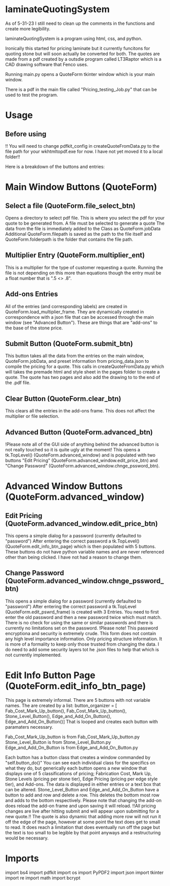 # laminateQuotingSystem

As of 5-31-23 I still need to clean up the comments in the functions and create more legibility. 


laminateQuotingSystem is a program using html, css, and python.

Ironically this started for pricing laminate but it currently funcitons for quoting stone but will soon actually be converted for both.
The quotes are made from a pdf created by a outsdie program called LT3Raptor which is a CAD drawing software that Fenco uses.

Running main.py opens a QuoteForm tkinter window which is your main window.

There is a pdf in the main file called "Pricing_testing_Job.py" that can be used to test the program. 


# Usage
## Before using
!!
You will need to change pdfkit_config in createQuoteFromData.py to the file path for your wkhtmltopdf.exe for now. I have not yet moved it to a local folder!!

Here is a breakdown of the buttons and entries:


# Main Window Buttons (QuoteForm)


## Select a file (QuoteForm.file_select_btn) 
Opens a directory to select pdf file.
This is where you select the pdf for your quote to be generated from. A file must be selected to generate a quote
The data from the file is immediately added to the Class as QuoteForm.jobData
Additional QuoteForm.filepath is saved as the path to the file itself and QuoteForm.folderpath is the folder that contains the file path.

## Multiplier Entry (QuoteForm.multiplier_ent)
This is a multiplier for the type of customer requesting a quote. Running the file is not depending on this more than equations though the entry must be a float number that is ".5 <> .8".

## Add-ons Entries
All of the entries (and corresponding labels) are created in QuoteForm.load_multiplier_frame. They are dynamically created in correspondence with a json file that can be accessed through the main window (see "Advanced Button").
These are things that are "add-ons" to the base of the stone price.

## Submit Button (QuoteForm.submit_btn)
This button takes all the data from the entries on the main window, QuoteForm.jobData, and preset information from pricing_data.json to compile the pricing for a quote. 
This calls in createQuoteFromData.py which will takes the premade html and style sheet in the pages folder to create a quote. The quote has two pages and also add the drawing to to the end of the .pdf file.

## Clear Button (QuoteForm.clear_btn)
This clears all the entries in the add-ons frame. This does not affect the multiplier or file selection.

## Advanced Button (QuoteForm.advanced_btn)
!Please note all of the GUI side of anything behind the advanced button is not really touched so it is quite ugly at the moment!
This opens a tk.TopLevel() (QuoteForm.advanced_window) and is populated with two buttons "Edit Pricing" (QuoteForm.advanced_window.edit_price_btn) and "Change Password" (QuoteForm.advanced_window.chnge_pssword_btn).

# Advanced Window Buttons (QuoteForm.advanced_window)

## Edit Pricing (QuoteForm.advanced_window.edit_price_btn)
This opens a simple dialog for a password (currently defaulted to "password")
After entering the correct password a tk.TopLevel() (QuoteForm.edit_info_btn_page) which is then populated with 5 buttons. These buttons do not have python variable names and are never referenced other than being clicked. I have not had a reason to change them.

## Change Password (QuoteForm.advanced_window.chnge_pssword_btn)
This opens a simple dialog for a password (currently defaulted to "password")
After entering the correct password a tk.TopLevel (QuoteForm.edit_pswrd_frame) is created with 3 Entries. You need to first enter the old password and then a new password twice which must match. There is no check for using the same or similar passwords and there is currently no limitations set on the password.
!Please note! This password encryptiona and security is extremely crude. This form does not contain any high level importance information. Only pricing structure information. It is more of a formality to keep only those trusted from changing the data. I do need to add some security layers tot he .json files to help that which is not currently implemented.

# Edit Info Button Page (QuoteForm.edit_info_btn_page)
This page is extremely informal. There are 5 buttons with not variable names. The are created by a list:
    button_organizer = [
    Fab_Cost_Mark_Up_button(),
    Fab_Cost_Mark_Up_button(),
    Stone_Level_Button(),
    Edge_and_Add_On_Button(),
    Edge_and_Add_On_Button()]
That is looped and creates each button with paramaters necessary.

Fab_Cost_Mark_Up_button is from Fab_Cost_Mark_Up_button.py
Stone_Level_Button is from Stone_Level_Button.py
Edge_and_Add_On_Button is from Edge_and_Add_On_Button.py

Each button has a button class that creates a window commanded by "self.button_do()" You can see each individual class for the specifics on what they do, but generically each button opens a new window that displays one of 5 classifications of pricing;
Fabrication Cost, Mark Up, Stone Levels (pricing per stone tier), Edge Pricing (pricing per edge style tier), and Add-ons. 
The data is displayed in either entries or a text box that can be altered.
Stone_Level_Button and Edge_and_Add_On_Button have a button to add and row and delete a row. This deletes the bottom most row and adds to the bottom respectively. Please note that changing the add-on does reload the add-on frame and upon saving it will reload. 
!!All pricing changes are live after hitting submit and will appear upon submitting for a new quote.!!
The quote is also dynamic that adding more row will not run it off the edge of the page, however at some point the text does get to small to read. It does reach a limitation that does eventually run off the page but the text is too small to be legible by that point anyways and a restructuring would be necessary.


# Imports

import bs4
import pdfkit
import os
import PyPDF2
import json
import tkinter
import re
import math
import bcrypt